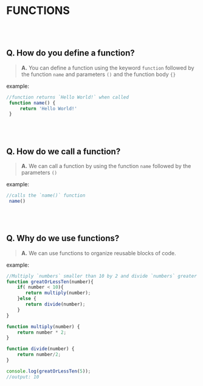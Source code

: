 # **FUNCTIONS**

<br>
<br>

## **Q. How do you define a function?**

> **A.** You can define a function using the keyword `function` followed by the function `name` and parameters `()` and the function body `{}`

example:
```js
//function returns `Hello World!` when called
 function name() {
     return 'Hello World!'
 }

```
<br>
<br>

## **Q. How do we call a function?**

> **A.** We can call a function by using the function `name` followed by the parameters `()`

example:
```js
//calls the `name()` function
 name()
```
<br>
<br>

## **Q. Why do we use functions?**

> **A.** We can use functions to organize reusable blocks of code.

example:
```js
//Multiply `numbers` smaller than 10 by 2 and divide `numbers` greater than 10 by 2
function greatOrLessTen(number){
    if( number < 10){
       return multiply(number);
    }else {
       return divide(number);
    }
}

function multiply(number) {
    return number * 2;
}

function divide(number) {
    return number/2;
}

console.log(greatOrLessTen(5));
//output: 10

```
